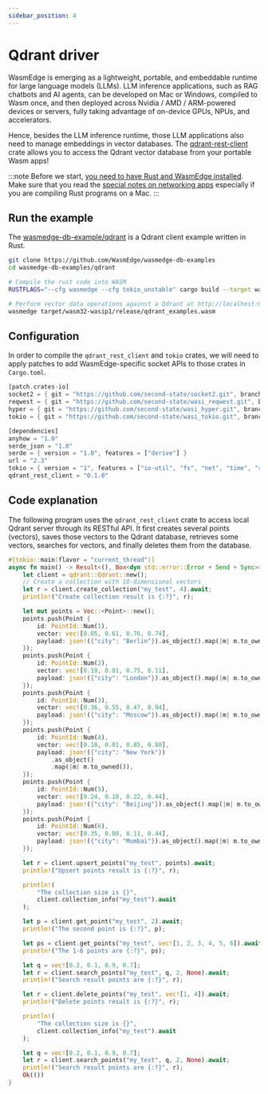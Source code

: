 ```yaml
---
sidebar_position: 4
---
```


# Qdrant driver

WasmEdge is emerging as a lightweight, portable, and embeddable runtime for large language models (LLMs). LLM inference applications, such as RAG chatbots and AI agents, can be developed on Mac or Windows, compiled to Wasm once, and then deployed across Nvidia / AMD / ARM-powered devices or servers, fully taking advantage of on-device GPUs, NPUs, and accelerators.

Hence, besides the LLM inference runtime, those LLM applications also need to manage embeddings in vector databases. The [qdrant-rest-client](https://crates.io/crates/qdrant_rest_client) crate allows you to access the Qdrant vector database from your portable Wasm apps!

<!-- prettier-ignore -->
:::note
Before we start, [you need to have Rust and WasmEdge installed](../setup.md).
Make sure that you read the [special notes on networking apps](../setup#special-notes-for-networking-apps) especially if you are compiling Rust programs on a Mac.
:::

## Run the example

The [wasmedge-db-example/qdrant](https://github.com/WasmEdge/wasmedge-db-examples/tree/main/qdrant) is a Qdrant client example written in Rust.

```bash
git clone https://github.com/WasmEdge/wasmedge-db-examples
cd wasmedge-db-examples/qdrant

# Compile the rust code into WASM
RUSTFLAGS="--cfg wasmedge --cfg tokio_unstable" cargo build --target wasm32-wasip1 --release

# Perform vector data operations against a Qdrant at http://localhost:6333
wasmedge target/wasm32-wasip1/release/qdrant_examples.wasm
```

## Configuration

In order to compile the `qdrant_rest_client` and `tokio` crates, we will need to apply patches to add WasmEdge-specific socket APIs to those crates in `Cargo.toml`.

```rust
[patch.crates-io]
socket2 = { git = "https://github.com/second-state/socket2.git", branch = "v0.5.x" }
reqwest = { git = "https://github.com/second-state/wasi_reqwest.git", branch = "0.11.x" }
hyper = { git = "https://github.com/second-state/wasi_hyper.git", branch = "v0.14.x" }
tokio = { git = "https://github.com/second-state/wasi_tokio.git", branch = "v1.36.x" }

[dependencies]
anyhow = "1.0"
serde_json = "1.0"
serde = { version = "1.0", features = ["derive"] }
url = "2.3"
tokio = { version = "1", features = ["io-util", "fs", "net", "time", "rt", "macros"] }
qdrant_rest_client = "0.1.0"
```

## Code explanation

The following program uses the `qdrant_rest_client` crate to access local Qdrant server through its RESTful API.
It first creates several points (vectors), saves those vectors to the Qdrant database, retrieves some vectors,
searches for vectors, and finally deletes them from the database.

```rust
#[tokio::main(flavor = "current_thread")]
async fn main() -> Result<(), Box<dyn std::error::Error + Send + Sync>> {
    let client = qdrant::Qdrant::new();
    // Create a collection with 10-dimensional vectors
    let r = client.create_collection("my_test", 4).await;
    println!("Create collection result is {:?}", r);

    let mut points = Vec::<Point>::new();
    points.push(Point {
        id: PointId::Num(1),
        vector: vec![0.05, 0.61, 0.76, 0.74],
        payload: json!({"city": "Berlin"}).as_object().map(|m| m.to_owned()),
    });
    points.push(Point {
        id: PointId::Num(2),
        vector: vec![0.19, 0.81, 0.75, 0.11],
        payload: json!({"city": "London"}).as_object().map(|m| m.to_owned()),
    });
    points.push(Point {
        id: PointId::Num(3),
        vector: vec![0.36, 0.55, 0.47, 0.94],
        payload: json!({"city": "Moscow"}).as_object().map(|m| m.to_owned()),
    });
    points.push(Point {
        id: PointId::Num(4),
        vector: vec![0.18, 0.01, 0.85, 0.80],
        payload: json!({"city": "New York"})
            .as_object()
            .map(|m| m.to_owned()),
    });
    points.push(Point {
        id: PointId::Num(5),
        vector: vec![0.24, 0.18, 0.22, 0.44],
        payload: json!({"city": "Beijing"}).as_object().map(|m| m.to_owned()),
    });
    points.push(Point {
        id: PointId::Num(6),
        vector: vec![0.35, 0.08, 0.11, 0.44],
        payload: json!({"city": "Mumbai"}).as_object().map(|m| m.to_owned()),
    });

    let r = client.upsert_points("my_test", points).await;
    println!("Upsert points result is {:?}", r);

    println!(
        "The collection size is {}",
        client.collection_info("my_test").await
    );

    let p = client.get_point("my_test", 2).await;
    println!("The second point is {:?}", p);

    let ps = client.get_points("my_test", vec![1, 2, 3, 4, 5, 6]).await;
    println!("The 1-6 points are {:?}", ps);

    let q = vec![0.2, 0.1, 0.9, 0.7];
    let r = client.search_points("my_test", q, 2, None).await;
    println!("Search result points are {:?}", r);

    let r = client.delete_points("my_test", vec![1, 4]).await;
    println!("Delete points result is {:?}", r);

    println!(
        "The collection size is {}",
        client.collection_info("my_test").await
    );

    let q = vec![0.2, 0.1, 0.9, 0.7];
    let r = client.search_points("my_test", q, 2, None).await;
    println!("Search result points are {:?}", r);
    Ok(())
}
```
